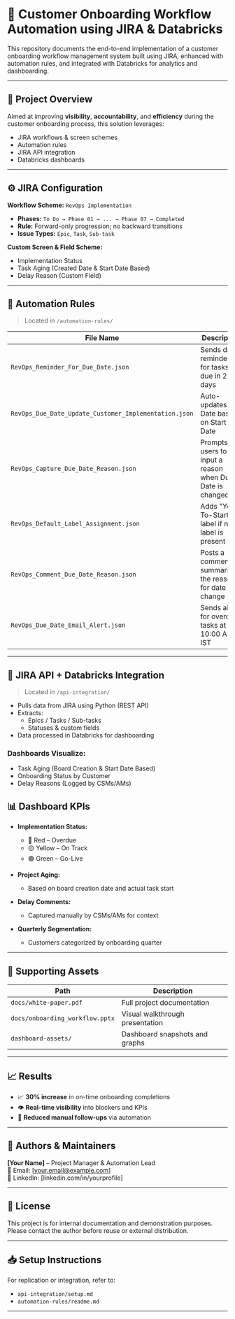 # 🚀 Customer Onboarding Workflow Automation using JIRA & Databricks

This repository documents the end-to-end implementation of a customer onboarding workflow management system built using JIRA, enhanced with automation rules, and integrated with Databricks for analytics and dashboarding.

---

## 📌 Project Overview

Aimed at improving **visibility**, **accountability**, and **efficiency** during the customer onboarding process, this solution leverages:
- JIRA workflows & screen schemes
- Automation rules
- JIRA API integration
- Databricks dashboards

---

## ⚙️ JIRA Configuration

**Workflow Scheme:** `RevOps Implementation`

- **Phases:** `To Do → Phase 01 → ... → Phase 07 → Completed`
- **Rule:** Forward-only progression; no backward transitions
- **Issue Types:** `Epic`, `Task`, `Sub-task`

**Custom Screen & Field Scheme:**
- Implementation Status
- Task Aging (Created Date & Start Date Based)
- Delay Reason (Custom Field)

---

## 🤖 Automation Rules

> Located in `/automation-rules/`

| File Name                                         | Description                                               |
|--------------------------------------------------|-----------------------------------------------------------|
| `RevOps_Reminder_For_Due_Date.json`              | Sends daily reminders for tasks due in 2 days             |
| `RevOps_Due_Date_Update_Customer_Implementation.json` | Auto-updates Due Date based on Start Date               |
| `RevOps_Capture_Due_Date_Reason.json`            | Prompts users to input a reason when Due Date is changed  |
| `RevOps_Default_Label_Assignment.json`           | Adds "Yet-To-Start" label if no label is present          |
| `RevOps_Comment_Due_Date_Reason.json`            | Posts a comment summarizing the reason for date change    |
| `RevOps_Due_Date_Email_Alert.json`               | Sends alerts for overdue tasks at 10:00 AM IST            |


---

## 🔗 JIRA API + Databricks Integration

> Located in `/api-integration/`

- Pulls data from JIRA using Python (REST API)
- Extracts:
  - Epics / Tasks / Sub-tasks
  - Statuses & custom fields
- Data processed in Databricks for dashboarding

### Dashboards Visualize:
- Task Aging (Board Creation & Start Date Based)
- Onboarding Status by Customer
- Delay Reasons (Logged by CSMs/AMs)

## 📊 Dashboard KPIs

- **Implementation Status:**  
  - 🔴 Red – Overdue  
  - 🟡 Yellow – On Track  
  - 🟢 Green – Go-Live  

- **Project Aging:**  
  - Based on board creation date and actual task start

- **Delay Comments:**  
  - Captured manually by CSMs/AMs for context

- **Quarterly Segmentation:**  
  - Customers categorized by onboarding quarter

---

## 📁 Supporting Assets

| Path                            | Description                        |
|---------------------------------|------------------------------------|
| `docs/white-paper.pdf`          | Full project documentation         |
| `docs/onboarding_workflow.pptx` | Visual walkthrough presentation    |
| `dashboard-assets/`             | Dashboard snapshots and graphs     |

---

## 📈 Results

- 📈 **30% increase** in on-time onboarding completions  
- 👁️ **Real-time visibility** into blockers and KPIs  
- 🔄 **Reduced manual follow-ups** via automation  

---

## 👤 Authors & Maintainers

**[Your Name]** – Project Manager & Automation Lead  
📧 Email: [your.email@example.com]  
🔗 LinkedIn: [linkedin.com/in/yourprofile]  

---

## 📃 License

This project is for internal documentation and demonstration purposes.  
Please contact the author before reuse or external distribution.

---

## 📥 Setup Instructions

For replication or integration, refer to:
- `api-integration/setup.md`
- `automation-rules/readme.md`

---
